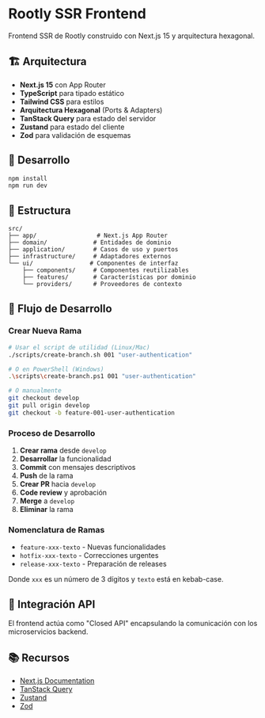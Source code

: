 # Rootly SSR Frontend

Frontend SSR de Rootly construido con Next.js 15 y arquitectura hexagonal.

## 🏗️ Arquitectura

- **Next.js 15** con App Router
- **TypeScript** para tipado estático
- **Tailwind CSS** para estilos
- **Arquitectura Hexagonal** (Ports & Adapters)
- **TanStack Query** para estado del servidor
- **Zustand** para estado del cliente
- **Zod** para validación de esquemas

## 🚀 Desarrollo

```bash
npm install
npm run dev
```

## 📁 Estructura

```
src/
├── app/                 # Next.js App Router
├── domain/             # Entidades de dominio
├── application/        # Casos de uso y puertos
├── infrastructure/     # Adaptadores externos
└── ui/                # Componentes de interfaz
    ├── components/     # Componentes reutilizables
    ├── features/       # Características por dominio
    └── providers/      # Proveedores de contexto
```

## 🌿 Flujo de Desarrollo

### Crear Nueva Rama

```bash
# Usar el script de utilidad (Linux/Mac)
./scripts/create-branch.sh 001 "user-authentication"

# O en PowerShell (Windows)
.\scripts\create-branch.ps1 001 "user-authentication"

# O manualmente
git checkout develop
git pull origin develop
git checkout -b feature-001-user-authentication
```

### Proceso de Desarrollo

1. **Crear rama** desde `develop`
2. **Desarrollar** la funcionalidad
3. **Commit** con mensajes descriptivos
4. **Push** de la rama
5. **Crear PR** hacia `develop`
6. **Code review** y aprobación
7. **Merge** a `develop`
8. **Eliminar** la rama

### Nomenclatura de Ramas

- `feature-xxx-texto` - Nuevas funcionalidades
- `hotfix-xxx-texto` - Correcciones urgentes
- `release-xxx-texto` - Preparación de releases

Donde `xxx` es un número de 3 dígitos y `texto` está en kebab-case.

## 🔌 Integración API

El frontend actúa como "Closed API" encapsulando la comunicación con los microservicios backend.

## 📚 Recursos

- [Next.js Documentation](https://nextjs.org/docs)
- [TanStack Query](https://tanstack.com/query)
- [Zustand](https://zustand-demo.pmnd.rs/)
- [Zod](https://zod.dev/)
